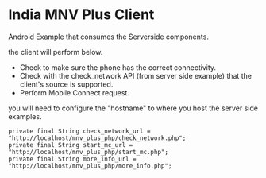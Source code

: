 # India MNV Plus Client

Android Example that consumes the Serverside components.

the client will perform below.

- Check to make sure the phone has the correct connectivity.
- Check with the check_network API (from server side example) that the client's source is supported.
- Perform Mobile Connect request.

you will need to configure the "hostname" to where you host the server side examples.

    private final String check_network_url = "http://localhost/mnv_plus_php/check_network.php";
    private final String start_mc_url = "http://localhost/mnv_plus_php/start_mc.php";
    private final String more_info_url = "http://localhost/mnv_plus_php/more_info.php";
